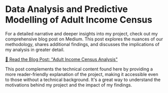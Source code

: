 # Data Analysis and Predictive Modelling of Adult Income Census

For a detailed narrative and deeper insights into my project, check out my comprehensive blog post on Medium. This post explores the nuances of our methodology, shares additional findings, and discusses the implications of my analysis in greater detail.

[📘 Read the Blog Post: "Adult Income Census Analysis"](https://medium.com/@faiqrusy/adult-income-census-4512ac3f58c7)

This post complements the technical content found here by providing a more reader-friendly explanation of the project, making it accessible even to those without a technical background. It's a great way to understand the motivations behind my project and the impact of my findings.
